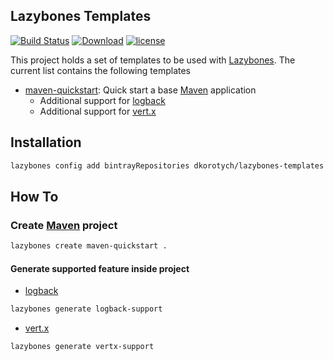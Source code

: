 ## Lazybones Templates

[![Build Status](https://travis-ci.org/dkorotych/lazybones-templates.svg?branch=master)](https://travis-ci.org/dkorotych/lazybones-templates)
[![Download](https://api.bintray.com/packages/dkorotych/lazybones-templates/maven-quickstart-template/images/download.svg)](https://bintray.com/dkorotych/lazybones-templates/maven-quickstart-template/_latestVersion)
[![license](https://img.shields.io/github/license/dkorotych/lazybones-templates.svg)](https://github.com/dkorotych/lazybones-templates.git)

This project holds a set of templates to be used with [Lazybones].
The current list contains the following templates

* [maven-quickstart]: Quick start a base [Maven] application
  * Additional support for [logback]
  * Additional support for [vert.x]
  
## Installation

```bash
lazybones config add bintrayRepositories dkorotych/lazybones-templates
```

## How To
### Create [Maven] project
```bash
lazybones create maven-quickstart .
```
#### Generate supported feature inside project
* [logback]
```bash
lazybones generate logback-support
```
* [vert.x]
```bash
lazybones generate vertx-support
```

[1]: https://github.com/pledbrook/lazybones/wiki/Template-developers-guide
[Lazybones]: http://github.com/pledbrook/lazybones
[maven-quickstart]: https://bintray.com/dkorotych/lazybones-templates/maven-quickstart-template/_latestVersion
[Bintray]: https://bintray.com/
[Maven]: http://maven.apache.org
[logback]: http://logback.qos.ch
[vert.x]: http://vertx.io
